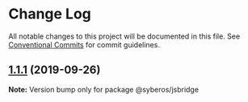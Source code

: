 # Change Log

All notable changes to this project will be documented in this file.
See [Conventional Commits](https://conventionalcommits.org) for commit guidelines.

<a name="1.1.1"></a>
## [1.1.1](https://github.com/syberos-team/syberh/compare/v1.1.1-alpha.4...v1.1.1) (2019-09-26)




**Note:** Version bump only for package @syberos/jsbridge
